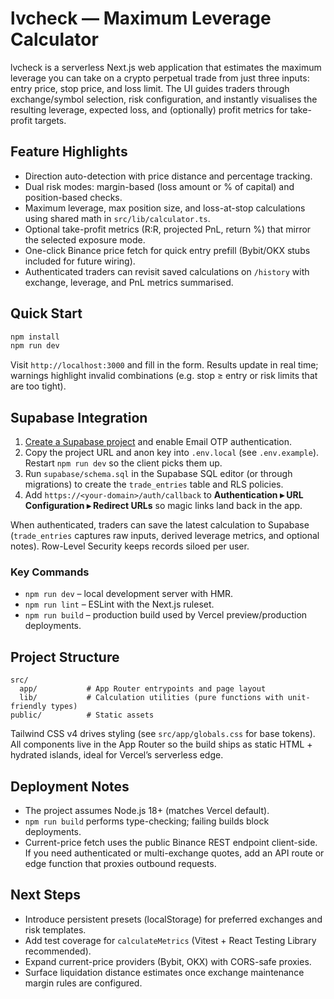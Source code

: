 # lvcheck — Maximum Leverage Calculator

lvcheck is a serverless Next.js web application that estimates the maximum leverage you can take on a crypto perpetual trade from just three inputs: entry price, stop price, and loss limit. The UI guides traders through exchange/symbol selection, risk configuration, and instantly visualises the resulting leverage, expected loss, and (optionally) profit metrics for take-profit targets.

## Feature Highlights
- Direction auto-detection with price distance and percentage tracking.
- Dual risk modes: margin-based (loss amount or % of capital) and position-based checks.
- Maximum leverage, max position size, and loss-at-stop calculations using shared math in `src/lib/calculator.ts`.
- Optional take-profit metrics (R:R, projected PnL, return %) that mirror the selected exposure mode.
- One-click Binance price fetch for quick entry prefill (Bybit/OKX stubs included for future wiring).
- Authenticated traders can revisit saved calculations on `/history` with exchange, leverage, and PnL metrics summarised.

## Quick Start
```bash
npm install
npm run dev
```
Visit `http://localhost:3000` and fill in the form. Results update in real time; warnings highlight invalid combinations (e.g. stop ≥ entry or risk limits that are too tight).

## Supabase Integration
1. [Create a Supabase project](https://supabase.com/dashboard) and enable Email OTP authentication.
2. Copy the project URL and anon key into `.env.local` (see `.env.example`). Restart `npm run dev` so the client picks them up.
3. Run `supabase/schema.sql` in the Supabase SQL editor (or through migrations) to create the `trade_entries` table and RLS policies.
4. Add `https://<your-domain>/auth/callback` to **Authentication ▸ URL Configuration ▸ Redirect URLs** so magic links land back in the app.

When authenticated, traders can save the latest calculation to Supabase (`trade_entries` captures raw inputs, derived leverage metrics, and optional notes). Row-Level Security keeps records siloed per user.

### Key Commands
- `npm run dev` – local development server with HMR.
- `npm run lint` – ESLint with the Next.js ruleset.
- `npm run build` – production build used by Vercel preview/production deployments.

## Project Structure
```
src/
  app/           # App Router entrypoints and page layout
  lib/           # Calculation utilities (pure functions with unit-friendly types)
public/          # Static assets
```
Tailwind CSS v4 drives styling (see `src/app/globals.css` for base tokens). All components live in the App Router so the build ships as static HTML + hydrated islands, ideal for Vercel’s serverless edge.

## Deployment Notes
- The project assumes Node.js 18+ (matches Vercel default).
- `npm run build` performs type-checking; failing builds block deployments.
- Current-price fetch uses the public Binance REST endpoint client-side. If you need authenticated or multi-exchange quotes, add an API route or edge function that proxies outbound requests.

## Next Steps
- Introduce persistent presets (localStorage) for preferred exchanges and risk templates.
- Add test coverage for `calculateMetrics` (Vitest + React Testing Library recommended).
- Expand current-price providers (Bybit, OKX) with CORS-safe proxies.
- Surface liquidation distance estimates once exchange maintenance margin rules are configured.
